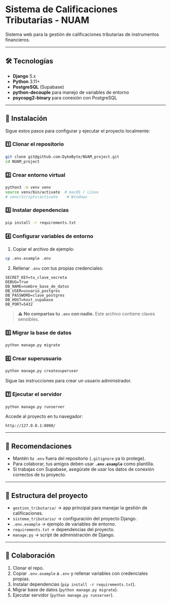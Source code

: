 # Sistema de Calificaciones Tributarias - NUAM

Sistema web para la gestión de calificaciones tributarias de instrumentos financieros.

---

## 🛠 Tecnologías

* **Django** 5.x
* **Python** 3.11+
* **PostgreSQL** (Supabase)
* **python-decouple** para manejo de variables de entorno
* **psycopg2-binary** para conexión con PostgreSQL

---

## 🚀 Instalación

Sigue estos pasos para configurar y ejecutar el proyecto localmente:

### 1️⃣ Clonar el repositorio

```bash
git clone git@github.com:DykeByte/NUAM_project.git
cd NUAM_project
```

### 2️⃣ Crear entorno virtual

```bash
python3 -m venv venv
source venv/bin/activate  # macOS / Linux
# venv\Scripts\activate    # Windows
```

### 3️⃣ Instalar dependencias

```bash
pip install -r requirements.txt
```

### 4️⃣ Configurar variables de entorno

1. Copiar el archivo de ejemplo:

```bash
cp .env.example .env
```

2. Rellenar `.env` con tus propias credenciales:

```env
SECRET_KEY=tu_clave_secreta
DEBUG=True
DB_NAME=nombre_base_de_datos
DB_USER=usuario_postgres
DB_PASSWORD=clave_postgres
DB_HOST=host_supabase
DB_PORT=5432
```

> ⚠️ **No compartas tu `.env` con nadie.** Este archivo contiene claves sensibles.

### 5️⃣ Migrar la base de datos

```bash
python manage.py migrate
```

### 6️⃣ Crear superusuario

```bash
python manage.py createsuperuser
```

Sigue las instrucciones para crear un usuario administrador.

### 7️⃣ Ejecutar el servidor

```bash
python manage.py runserver
```

Accede al proyecto en tu navegador:

```
http://127.0.0.1:8000/
```

---

## 📌 Recomendaciones

* Mantén tu `.env` fuera del repositorio (`.gitignore` ya lo protege).
* Para colaborar, tus amigos deben usar **`.env.example`** como plantilla.
* Si trabajas con Supabase, asegúrate de usar los datos de conexión correctos de tu proyecto.

---

## 📂 Estructura del proyecto

* `gestion_tributaria/` → app principal para manejar la gestión de calificaciones.
* `sistema_tributario/` → configuración del proyecto Django.
* `.env.example` → ejemplo de variables de entorno.
* `requirements.txt` → dependencias del proyecto.
* `manage.py` → script de administración de Django.

---

## 👥 Colaboración

1. Clonar el repo.
2. Copiar `.env.example` a `.env` y rellenar variables con credenciales propias.
3. Instalar dependencias (`pip install -r requirements.txt`).
4. Migrar base de datos (`python manage.py migrate`).
5. Ejecutar servidor (`python manage.py runserver`).


